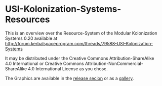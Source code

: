 USI-Kolonization-Systems-Resources
==================================

This is an overview over the Resource-System of the Modular Kolonization Systems 0.20 available at http://forum.kerbalspaceprogram.com/threads/79588-USI-Kolonization-Systems

It may be distributed under the Creative Commons
Attribution-ShareAlike 4.0 International or Creative Commons
Attribution-NonCommercial-ShareAlike 4.0 International License as you
chose.

The Graphics are available in the [release secion](https://github.com/mhoram-kerbin/USI-Kolonization-Systems-Resources/releases/latest) or as a [gallery](http://imgur.com/a/VpxLq).
